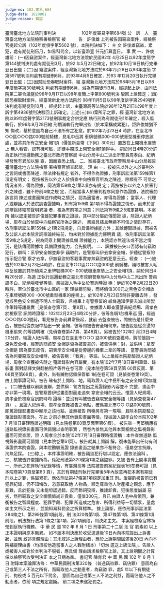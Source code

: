 ```yaml
---
judge-no: 102,審易,684
judge-date: 1020801
judge-reason: 竊盜
---
```


臺灣臺北地方法院刑事判決　　　　　　102年度審易字第684號
公　訴　人　臺灣臺北地方法院檢察署檢察官
被　　　告　許俊雄
上列被告因竊盜案件，經檢察官提起公訴（102年度偵字第5602
號），本院判決如下：
    主  文
許俊雄竊盜，累犯，處有期徒刑伍月，如易科罰金，以新臺幣壹
仟元折算壹日。
    事  實
一、許俊雄前：(一)因竊盜案件，經臺灣新北地方法院於民國92年
    4月25日以92年度簡字第144號判決判處有期徒刑3月，於92
    年5月22日確定，於92年10月19日執行完畢翌日出監；(二)因
    竊盜案件，經臺灣新北地方法院於93年2月26日以93年度簡
    字第597號判決判處有期徒刑6月，於93年4月5日確定，於93
    年12月20日執行完畢翌日出監；(三)因幫助恐嚇取財案件，經
    臺灣新北地方法院於98年5月18日以98年度簡字第30號判決
    判處有期徒刑6月，減為有期徒刑3月，經提起上訴，由同法
    院第二審合議庭於98年9月17日以98年度簡上字第800號判決
    駁回上訴確定；(四)因恐嚇取財案件，經臺灣新北地方法院於
    98年11月5日以98年度訴字第2949號判決判處有期徒刑10月
    ，經提起上訴，由臺灣高等法院於98年12月21日以98年度上
    訴字第4936號判決駁回上訴確定。上述(三)(四)案所示之罪，經
    臺灣新北地方法院以99年度聲字第2173號刑事裁定合併定應
    執行刑為有期徒刑1年確定，經入監執行，於99年9月28日縮
    刑期滿執行完畢出監（於本案構成累犯）。詎許俊雄猶不知
    悔改，基於意圖為自己不法所有之犯意，於102年2月23日4
    時許，在臺北市○○區○○○路000號前騎樓，見毛中岳將
    車牌號碼000-000號重型機車停放該處，並將其所有之安全
    帽1頂（價值新臺幣《下同》300元）置放在上開機車座墊上
    無人看管，認有機可趁，即徒手竊取上開安全帽1頂得手。
    嗣於同日4時20分許為正執行巡邏勤務之臺北市政府警察局
    中山分局中山二派出所警員周孝白、紀炳場發覺有異加以盤
    查，因而查悉上情。
二、案經臺北市政府警察局中山分局報告臺灣臺北地方法院檢察
    署檢察官偵查起訴。
    理  由
一、按被告以外之人於審判外之言詞或書面陳述，除法律有規定
    者外，不得作為證據，刑事訴訟法第159條第1項定有明文；
    復按被告以外之人於偵查中向檢察官所為之陳述，除顯有不
    可信之情況者外，得為證據，同法第159條之1第2項亦有規
    定；再按被告以外之人於審判外之陳述，雖不符前4條之規
    定，而經當事人於審判程序同意作為證據，法院審酌該言詞
    陳述或書面陳述作成時之情況，認為適當者，亦得為證據；
    當事人、代理人或辯護人於法院調查證據時，知有第159條
    第1項不得為證據之情形，而未於言詞辯論終結前聲明異議
    者，視為有前項之同意；同法第159條之5規定甚明。本案所
    據以認定被告許俊雄犯罪事實之證據，其中部分屬於傳聞證
    據，除證人紀炳場、周孝白於偵查中向檢察官所為之陳述，
    業經具結且無顯不可信之情形存在，依刑事訴訟法第159條
    之1第2項規定，自具備證據能力外；其餘傳聞證據，因被告
    及公訴人於本院言詞辯論終結前，均未對於證據能力聲明異
    議，依刑事訴訟法第159條之5規定，視為同意上開證據具備
    證據能力，本院認亦無違法或不當之情況，是該傳聞證據均
    具備證據能力，合先敘明。
二、訊據被告矢口否認有何竊盜犯行，辯稱：系爭安全帽並非伊
    竊取的，是警察叫伊去拿安全帽，伊聽從警察的指示配合警
    察才去拿，伊無竊盜的客觀事實亦無竊盜的犯意云云。經查
    ：
  (一)被告於102年2月23日4時許，在臺北市○○區○○○路000號
    前騎樓，竊取被害人毛中岳放置於其所騎乘之車牌號碼000-
    000號機車座墊上之安全帽1頂，嗣於同日4時20分許，為適
    正執行巡邏勤務之臺北市政府警察局中山分局中山二派出所
    警員周孝白、紀炳場發覺等情，業據證人毛中岳於警詢時證
    稱：伊於102年2月22日20時許，至位於臺北市中山區的一家
    理髮廳剪髮，而將價值300元之黑色安全帽放在車牌號碼000
    -000號重型機車的座椅上，於102年2月23日5時許要離去時
    ，發覺該黑色安全帽遭不明人士竊取，且機車上有警察留的
    紙條通知伊要去派出所製作筆錄等語屬實（見偵查卷第7頁
    、第8頁）。並據證人即查獲警員紀炳場、周孝白於檢察官
    訊問時證稱：102年2月23日4時20分許，彼等各騎1台機車巡
    邏，經過○○○路000號前，看見被告身前異常鼓起，就前
    去盤查被告，問被告是什麼東西，被告就從衣服中抽出一安
    全帽，彼等問被告安全帽何來，被告說是從旁邊的機車偷來
    的等語明確（見偵查卷第47頁、第48頁）。另被告於102年2
    月23日4時20分許，經證人紀炳場、周孝白在臺北市○○○
    路000號前查獲時，胸前懷抱一深色安全帽，經警詢問該安
    全帽是否為被告拿的，被告供稱：對，並供稱：拿安全帽是
    因為要去度假，嗣表示安全帽是從旁邊的機車上拿的等語，
    當警員詢問被告為何要竊取安全帽時，被告答稱：「我爽」
    等語。以上業經本院勘驗證人紀炳場、周孝全查獲被告時之
    蒐證錄影內容屬實，有本院102年7月18日審判筆錄、錄影畫
    面對話譯文與翻拍照片等件在卷可證（見本院卷第59頁至第
    60頁反面、第66頁至第69頁）。此外，尚有贓物認領保管單
    1紙在卷可證（見偵查卷第19頁）。由上開事證可知，被告
    確有於上開時、地，竊取證人毛中岳所有之安全帽1頂無訛
    。
  (二)被告雖以前詞置辯，並供稱：警方提出之蒐證錄影內容並不
    完整，畫面中亦非第一現場，是警察要伊從畫面對面走過來
    拿安全帽的云云。惟證人紀炳場、周孝全於檢察官訊問時均
    證稱：並沒有叫被告去竊取安全帽等語（見偵查卷第47頁）
    。且證人紀炳場、周孝全查獲被告之地點，確係臺北市○○
    ○路000號前，即蒐證錄影畫面中顯示之該地點，並無被告
    所稱另有第一現場，且除本院勘驗之蒐證錄影畫面外，在此
    之前亦無其他錄影畫面等情，復據證人周孝白於本院102年7
    月18日審理時證述明確（見本院卷第60頁反面至第61頁）。
    被告雖一再堅稱應有道路監視錄影畫面可供調閱以查明事實
    ，然卷內並無其他與本案相關之監視錄影畫面可資查證，證
    人周孝全於本院102年7月18日審理時復證稱：本件查無道路
    監視錄影畫面可調閱（見本院卷第61頁）。被告就其上開辯
    解，復未能舉出任何有利事證供本院查證，與本院勘驗蒐證
    錄影畫面之結果亦不相符合，僅屬空言抗辯，洵無足採。
  (三)綜上，本件事證明確，被告竊盜犯行堪以認定，應依法論科
    。
三、核被告許俊雄所為，係犯刑法第320條第1項之竊盜罪。又被
    告有上開事實欄一、所示之犯罪執行紀錄等情，有臺灣高等
    法院被告前案紀錄表1份在卷可證（見本院卷第70頁至第83
    頁），其於有期徒刑執行完畢後5年內故意再犯本案有期徒
    刑以上之罪，係屬累犯，應依刑法第47條第1項規定加重其
    刑。爰審酌被告前已有犯罪紀錄，仍不知悔改，恣意竊取他
    人物品，顯乏尊重他人財產權之觀念，應予非難，且於犯後
    又未能坦認過錯，反而飾詞狡辯，推諉卸責，犯後態度誠屬
    惡劣，然所竊取之安全帽價值尚非貴重，僅值300元，且已
    由證人毛中岳領回，兼衡被告之智識程度、犯罪手段、犯罪
    所造成之危害、所得利益等一切情狀，量處如主文所示之刑
    ，並諭知易科罰金之折算標準。
據上論斷，應依刑事訴訟法第284條之1、第299條第1項前段，刑
法320條第1項、第47條第1項、第41條第1項前段，刑法施行法第
1條之1第1項、第2項前段，判決如主文。
本案經檢察官林禎瑩到庭執行職務。
中    華    民    國   102    年    8     月    1     日
                  刑事第二十二庭  法  官  劉素如
以上正本證明與原本無異。
如不服本判決應於收受送達後10日內向本院提出上訴書狀，並應
敘述具體理由；其未敘述上訴理由者，應於上訴期間屆滿後20日
內向本院補提理由書（均須按他造當事人之人數附繕本）「切勿
逕送上級法院」。告訴人或被害人如對於本判決不服者，應具備
理由請求檢察官上訴，其上訴期間之計算係以檢察官收受判決正
本之日期為準。
                                  書記官  陳育君
中    華    民    國   102    年    8     月    1     日
附錄本案論罪法條：
中華民國刑法第320條
（普通竊盜罪、竊佔罪）
意圖為自己或第三人不法之所有，而竊取他人之動產者，為竊盜
罪，處5  年以下有期徒刑、拘役或 5 百元以下罰金。
意圖為自己或第三人不法之利益，而竊佔他人之不動產者，依前
項之規定處斷。
前二項之未遂犯罰之。